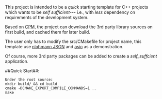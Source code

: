 This project is intended to be a _quick_ starting template for
C++ projects which wants to be _self sufficient_--- i.e.,
with _less_ dependency on requirements of the development system.

Based on [CPM](https://github.com/cpm-cmake/CPM.cmake?tab=readme-ov-file), the project can download
 the 3rd party library sources on first build, and cached them for later build.

The user only has to modify the src/CMakefile for project name,
this template use [nlohmann JSON](https://github.com/nlohmann/json) and [asio](https://think-async.com/Asio/)
as a demonstration.

Of course, more 3rd party packages can be added to create a _self_suffcient_ application.

##Quick Start##:

	Under the root source:
	mkdir build/ && cd build
	cmake -DCMAKE_EXPORT_COMPILE_COMMANDS=1 ..
	make
